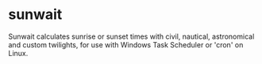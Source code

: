 # sunwait
Sunwait calculates sunrise or sunset times with civil, nautical, astronomical and custom twilights, for use with Windows Task Scheduler or 'cron' on Linux.
